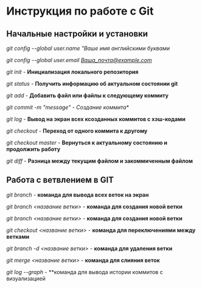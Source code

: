  # Инструкция по работе с Git

## Начальные настройки и установки

*git config --global user.name "Ваше имя английскими буквами* 

*git config --global user.email Ваша_почта@example.com* 

*git init* - **Инициализация локального репозитория**

*git status* - **Получить информацию об актуальном состоянии git**

*git add* - **Добавить файл или файлы к следующему коммиту**

*git commit -m "message"* - *Создание коммита**

*git log* - **Вывод на экран всех ксозданных коммитов с хэш-кодами**

*git checkout* - **Переход от одного коммита к другому**

*git checkout master* - **Вернуться к актуальному состоянию и продолжить работу**

*git diff* - **Разница между текущим файлом и закоммиченным файлом**

## Работа с ветвлением в GIT

*git branch* - **команда для вывода всех веток на экран**

 *git branch <название ветки>* - **команда для создания новой ветки**

 *git branch <название ветки>* - **команда для создания новой ветки**

*git checkout <название ветки>* - **команда для переключениями между ветками**

*git branch -d <название ветки>* - **команда для удаления ветки**

*git merge <название ветки>* - **команда для слияния веток**

*git log --graph* - **команда для вывода истории коммитов с визуализацией
